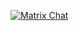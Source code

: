 [![Matrix Chat](https://img.shields.io/badge/chat-Matrix-7EBAFF.svg)](https://matrix.to/#/#slowextraction:gitter.im)
